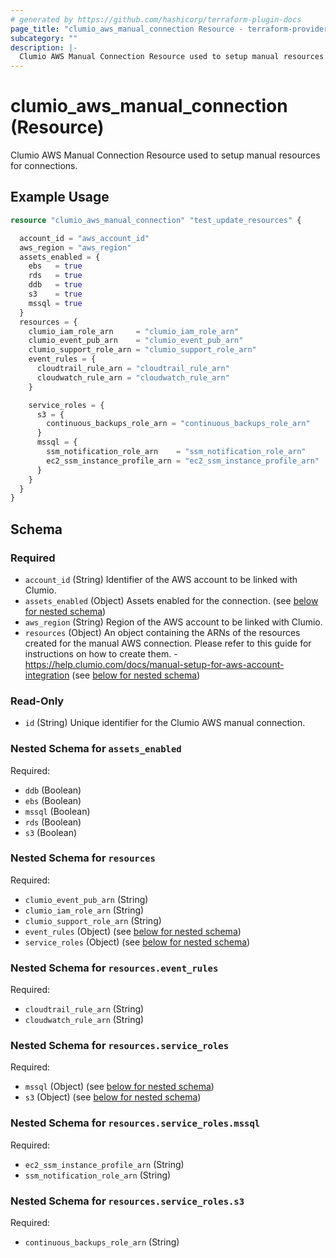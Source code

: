 ```yaml
---
# generated by https://github.com/hashicorp/terraform-plugin-docs
page_title: "clumio_aws_manual_connection Resource - terraform-provider-clumio"
subcategory: ""
description: |-
  Clumio AWS Manual Connection Resource used to setup manual resources for connections.
---
```


# clumio_aws_manual_connection (Resource)

Clumio AWS Manual Connection Resource used to setup manual resources for connections.

## Example Usage

```terraform
resource "clumio_aws_manual_connection" "test_update_resources" {

  account_id = "aws_account_id"
  aws_region = "aws_region"
  assets_enabled = {
    ebs   = true
    rds   = true
    ddb   = true
    s3    = true
    mssql = true
  }
  resources = {
    clumio_iam_role_arn     = "clumio_iam_role_arn"
    clumio_event_pub_arn    = "clumio_event_pub_arn"
    clumio_support_role_arn = "clumio_support_role_arn"
    event_rules = {
      cloudtrail_rule_arn = "cloudtrail_rule_arn"
      cloudwatch_rule_arn = "cloudwatch_rule_arn"
    }

    service_roles = {
      s3 = {
        continuous_backups_role_arn = "continuous_backups_role_arn"
      }
      mssql = {
        ssm_notification_role_arn    = "ssm_notification_role_arn"
        ec2_ssm_instance_profile_arn = "ec2_ssm_instance_profile_arn"
      }
    }
  }
}
```

<!-- schema generated by tfplugindocs -->
## Schema

### Required

- `account_id` (String) Identifier of the AWS account to be linked with Clumio.
- `assets_enabled` (Object) Assets enabled for the connection. (see [below for nested schema](#nestedatt--assets_enabled))
- `aws_region` (String) Region of the AWS account to be linked with Clumio.
- `resources` (Object) An object containing the ARNs of the resources created for the manual AWS connection. Please refer to this guide for instructions on how to create them. - https://help.clumio.com/docs/manual-setup-for-aws-account-integration (see [below for nested schema](#nestedatt--resources))

### Read-Only

- `id` (String) Unique identifier for the Clumio AWS manual connection.

<a id="nestedatt--assets_enabled"></a>
### Nested Schema for `assets_enabled`

Required:

- `ddb` (Boolean)
- `ebs` (Boolean)
- `mssql` (Boolean)
- `rds` (Boolean)
- `s3` (Boolean)


<a id="nestedatt--resources"></a>
### Nested Schema for `resources`

Required:

- `clumio_event_pub_arn` (String)
- `clumio_iam_role_arn` (String)
- `clumio_support_role_arn` (String)
- `event_rules` (Object) (see [below for nested schema](#nestedobjatt--resources--event_rules))
- `service_roles` (Object) (see [below for nested schema](#nestedobjatt--resources--service_roles))

<a id="nestedobjatt--resources--event_rules"></a>
### Nested Schema for `resources.event_rules`

Required:

- `cloudtrail_rule_arn` (String)
- `cloudwatch_rule_arn` (String)


<a id="nestedobjatt--resources--service_roles"></a>
### Nested Schema for `resources.service_roles`

Required:

- `mssql` (Object) (see [below for nested schema](#nestedobjatt--resources--service_roles--mssql))
- `s3` (Object) (see [below for nested schema](#nestedobjatt--resources--service_roles--s3))

<a id="nestedobjatt--resources--service_roles--mssql"></a>
### Nested Schema for `resources.service_roles.mssql`

Required:

- `ec2_ssm_instance_profile_arn` (String)
- `ssm_notification_role_arn` (String)


<a id="nestedobjatt--resources--service_roles--s3"></a>
### Nested Schema for `resources.service_roles.s3`

Required:

- `continuous_backups_role_arn` (String)
